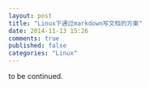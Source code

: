 ```yaml
---
layout: post
title: "Linux下通过markdown写文档的方案"
date: 2014-11-13 15:26
comments: true
published: false
categories: "Linux"
---
```

  to be continued.